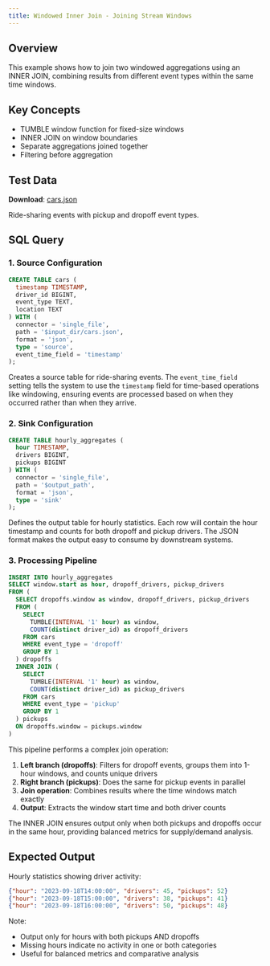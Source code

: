 ```yaml
---
title: Windowed Inner Join - Joining Stream Windows
---
```



## Overview
This example shows how to join two windowed aggregations using an INNER JOIN, combining results from different event types within the same time windows.

## Key Concepts
- TUMBLE window function for fixed-size windows
- INNER JOIN on window boundaries
- Separate aggregations joined together
- Filtering before aggregation

## Test Data
**Download**: [cars.json](/test-data/cars.json)

Ride-sharing events with pickup and dropoff event types.

## SQL Query

### 1. Source Configuration
```sql
CREATE TABLE cars (
  timestamp TIMESTAMP,
  driver_id BIGINT,
  event_type TEXT,
  location TEXT
) WITH (
  connector = 'single_file',
  path = '$input_dir/cars.json',
  format = 'json',
  type = 'source',
  event_time_field = 'timestamp'
);
```
 Creates a source table for ride-sharing events. The `event_time_field` setting tells the system to use the `timestamp` field for time-based operations like windowing, ensuring events are processed based on when they occurred rather than when they arrive.

### 2. Sink Configuration
```sql
CREATE TABLE hourly_aggregates (
  hour TIMESTAMP,
  drivers BIGINT,
  pickups BIGINT
) WITH (
  connector = 'single_file',
  path = '$output_path',
  format = 'json',
  type = 'sink'
);
```
 Defines the output table for hourly statistics. Each row will contain the hour timestamp and counts for both dropoff and pickup drivers. The JSON format makes the output easy to consume by downstream systems.

### 3. Processing Pipeline
```sql
INSERT INTO hourly_aggregates
SELECT window.start as hour, dropoff_drivers, pickup_drivers 
FROM (
  SELECT dropoffs.window as window, dropoff_drivers, pickup_drivers
  FROM (
    SELECT 
      TUMBLE(INTERVAL '1' hour) as window,
      COUNT(distinct driver_id) as dropoff_drivers 
    FROM cars 
    WHERE event_type = 'dropoff'
    GROUP BY 1
  ) dropoffs
  INNER JOIN (
    SELECT 
      TUMBLE(INTERVAL '1' hour) as window,
      COUNT(distinct driver_id) as pickup_drivers 
    FROM cars 
    WHERE event_type = 'pickup'
    GROUP BY 1
  ) pickups
  ON dropoffs.window = pickups.window
)
```
 This pipeline performs a complex join operation:

1. **Left branch (dropoffs)**: Filters for dropoff events, groups them into 1-hour windows, and counts unique drivers
2. **Right branch (pickups)**: Does the same for pickup events in parallel
3. **Join operation**: Combines results where the time windows match exactly
4. **Output**: Extracts the window start time and both driver counts

The INNER JOIN ensures output only when both pickups and dropoffs occur in the same hour, providing balanced metrics for supply/demand analysis.

## Expected Output
Hourly statistics showing driver activity:
```json
{"hour": "2023-09-18T14:00:00", "drivers": 45, "pickups": 52}
{"hour": "2023-09-18T15:00:00", "drivers": 38, "pickups": 41}
{"hour": "2023-09-18T16:00:00", "drivers": 50, "pickups": 48}
```

Note:
- Output only for hours with both pickups AND dropoffs
- Missing hours indicate no activity in one or both categories
- Useful for balanced metrics and comparative analysis